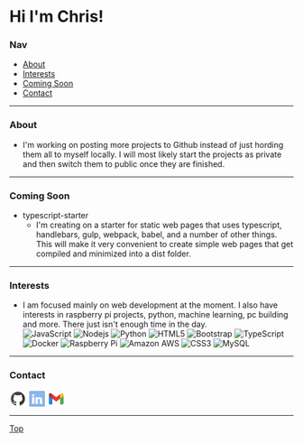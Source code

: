 # Hi I'm Chris!
### Nav
* [About](#about)
* [Interests](#interests)
* [Coming Soon](#coming-soon)
* [Contact](#contact)

***

### About
* I'm working on posting more projects to Github instead of just hording them all to myself locally. I will most likely start the projects as private and then switch them to public once they are finished.

*** 

### Coming Soon
* typescript-starter
  * I'm creating on a starter for static web pages that uses typescript, handlebars, gulp, webpack, babel, and a number of other things. This will make it very convenient to create simple web pages that get compiled and minimized into a dist folder.

***

### Interests
* I am focused mainly on web development at the moment. I also have interests in raspberry pi projects, python, machine learning, pc building and more. There just isn't enough time in the day.<br>
![JavaScript](https://img.shields.io/badge/-JavaScript-black?style=flat-square&logo=javascript)
![Nodejs](https://img.shields.io/badge/-Nodejs-black?style=flat-square&logo=Node.js)
![Python](https://img.shields.io/badge/-Python-black?style=flat-square&logo=Python)
![HTML5](https://img.shields.io/badge/-HTML5-E34F26?style=flat-square&logo=html5&logoColor=white)
![Bootstrap](https://img.shields.io/badge/-Bootstrap-563D7C?style=flat-square&logo=bootstrap)
![TypeScript](https://img.shields.io/badge/-TypeScript-007ACC?style=flat-square&logo=typescript)
![Docker](https://img.shields.io/badge/-Docker-black?style=flat-square&logo=docker)
![Raspberry Pi](https://img.shields.io/badge/-Raspberry%20Pi-C51A4A?style=flat-square&logo=Raspberry-Pi)
![Amazon AWS](https://img.shields.io/badge/Amazon%20AWS-232F3E?style=flat-square&logo=amazon-aws)
![CSS3](https://img.shields.io/badge/-CSS3-1572B6?style=flat-square&logo=css3)
![MySQL](https://img.shields.io/badge/-MySQL-black?style=flat-square&logo=mysql)


***

### Contact
[<img src="https://raw.githubusercontent.com/cjherold/cjherold/3051bc35f78e6ab0b7da4fe2ef9458a8e94dd5ef/assets/github30.svg" height="30px" align="center" alt="Github" title="Check out my github"/>](https://github.com/cjherold/)
[<img src="https://raw.githubusercontent.com/cjherold/cjherold/f56f95f509677dc83647b49e5f8ef0b54529cfda/assets/linkedin30.svg" height="30px" align="center" alt="LinkedIn" title="Contact me via LinkedIn"/>](https://www.linkedin.com/in/cjherold/)
[<img src="https://raw.githubusercontent.com/cjherold/cjherold/3051bc35f78e6ab0b7da4fe2ef9458a8e94dd5ef/assets/gmail30.svg" height="30px" align="center" alt="Gmail" title="Contact me via gmail"/>](mailto:mrchristopherherold@gmail.com)

***

[Top](#nav)
